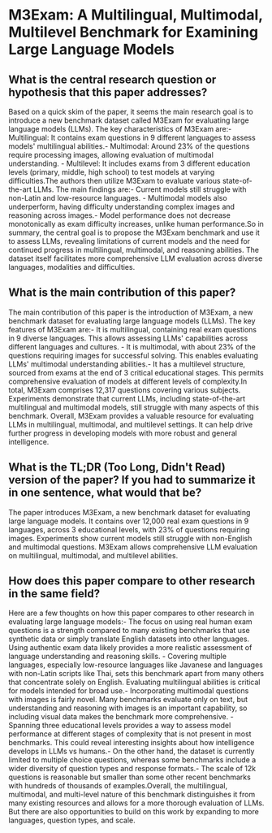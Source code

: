 # M3Exam: A Multilingual, Multimodal, Multilevel Benchmark for Examining   Large Language Models

## What is the central research question or hypothesis that this paper addresses?

Based on a quick skim of the paper, it seems the main research goal is to introduce a new benchmark dataset called M3Exam for evaluating large language models (LLMs). The key characteristics of M3Exam are:- Multilingual: It contains exam questions in 9 different languages to assess models' multilingual abilities.- Multimodal: Around 23% of the questions require processing images, allowing evaluation of multimodal understanding. - Multilevel: It includes exams from 3 different education levels (primary, middle, high school) to test models at varying difficulties.The authors then utilize M3Exam to evaluate various state-of-the-art LLMs. The main findings are:- Current models still struggle with non-Latin and low-resource languages. - Multimodal models also underperform, having difficulty understanding complex images and reasoning across images.- Model performance does not decrease monotonically as exam difficulty increases, unlike human performance.So in summary, the central goal is to propose the M3Exam benchmark and use it to assess LLMs, revealing limitations of current models and the need for continued progress in multilingual, multimodal, and reasoning abilities. The dataset itself facilitates more comprehensive LLM evaluation across diverse languages, modalities and difficulties.


## What is the main contribution of this paper?

The main contribution of this paper is the introduction of M3Exam, a new benchmark dataset for evaluating large language models (LLMs). The key features of M3Exam are:- It is multilingual, containing real exam questions in 9 diverse languages. This allows assessing LLMs' capabilities across different languages and cultures. - It is multimodal, with about 23% of the questions requiring images for successful solving. This enables evaluating LLMs' multimodal understanding abilities.- It has a multilevel structure, sourced from exams at the end of 3 critical educational stages. This permits comprehensive evaluation of models at different levels of complexity.In total, M3Exam comprises 12,317 questions covering various subjects. Experiments demonstrate that current LLMs, including state-of-the-art multilingual and multimodal models, still struggle with many aspects of this benchmark. Overall, M3Exam provides a valuable resource for evaluating LLMs in multilingual, multimodal, and multilevel settings. It can help drive further progress in developing models with more robust and general intelligence.


## What is the TL;DR (Too Long, Didn't Read) version of the paper? If you had to summarize it in one sentence, what would that be?

The paper introduces M3Exam, a new benchmark dataset for evaluating large language models. It contains over 12,000 real exam questions in 9 languages, across 3 educational levels, with 23% of questions requiring images. Experiments show current models still struggle with non-English and multimodal questions. M3Exam allows comprehensive LLM evaluation on multilingual, multimodal, and multilevel abilities.


## How does this paper compare to other research in the same field?

Here are a few thoughts on how this paper compares to other research in evaluating large language models:- The focus on using real human exam questions is a strength compared to many existing benchmarks that use synthetic data or simply translate English datasets into other languages. Using authentic exam data likely provides a more realistic assessment of language understanding and reasoning skills. - Covering multiple languages, especially low-resource languages like Javanese and languages with non-Latin scripts like Thai, sets this benchmark apart from many others that concentrate solely on English. Evaluating multilingual abilities is critical for models intended for broad use.- Incorporating multimodal questions with images is fairly novel. Many benchmarks evaluate only on text, but understanding and reasoning with images is an important capability, so including visual data makes the benchmark more comprehensive. - Spanning three educational levels provides a way to assess model performance at different stages of complexity that is not present in most benchmarks. This could reveal interesting insights about how intelligence develops in LLMs vs humans.- On the other hand, the dataset is currently limited to multiple choice questions, whereas some benchmarks include a wider diversity of question types and response formats.- The scale of 12k questions is reasonable but smaller than some other recent benchmarks with hundreds of thousands of examples.Overall, the multilingual, multimodal, and multi-level nature of this benchmark distinguishes it from many existing resources and allows for a more thorough evaluation of LLMs. But there are also opportunities to build on this work by expanding to more languages, question types, and scale.
